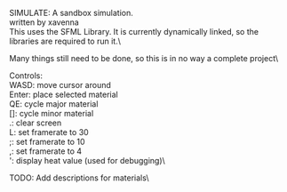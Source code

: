 SIMULATE: A sandbox simulation.\
written by xavenna\
This uses the SFML Library. It is currently dynamically linked, so the libraries are required to run it.\

Many things still need to be done, so this is in no way a complete project\


Controls:\
WASD:	move cursor around\
Enter:	place selected material\
QE:	cycle major material\
[]:	cycle minor material\
.:	clear screen\
L:	set framerate to 30\
;:	set framerate to 10\
,:	set framerate to 4\
':	display heat value (used for debugging)\

TODO: Add descriptions for materials\